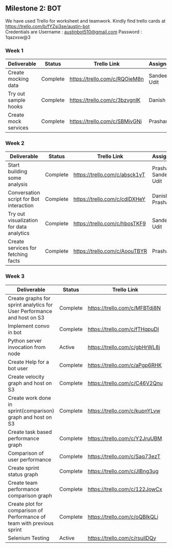 
## Milestone 2: BOT

We have used Trello for worksheet and teamwork. Kindly find trello cards at https://trello.com/b/fYZsi3se/austin-bot  
Credentials are Username : austinbot510@gmail.com Password : 1qazxsw@3



### Week 1 

| Deliverable   | Status   |  Trello Link |   Assignee
| ------------- | ------------  |  ------------ |   -----------
| Create mocking data      | Complete  | https://trello.com/c/RQOieM8n     |   Sandeep, Udit
| Try out sample hooks     | Complete  | https://trello.com/c/3bzvgnIK     |   Danish
| Create mock services     | Complete  | https://trello.com/c/SBMivGNi     |   Prashant



### Week 2

| Deliverable   | Status   |  Trello Link |   Assignee
| ------------- | ------------  |  ------------ |   -----------
| Start building some analysis     | Complete  | https://trello.com/c/absck1yT     |   Prashant, Sandeep, Udit
| Conversation script for Bot interaction     | Complete  | https://trello.com/c/cdlDXHeY     |   Danish, Prashant
| Try out visualization for data analytics     | Complete  | https://trello.com/c/hbosTKF9     |   Sandeep, Udit
| Create services for fetching facts     | Complete  | https://trello.com/c/AoouTBYR     |   Prashant



### Week 3

| Deliverable   | Status   |  Trello Link |   Assignee
| ------------- | ------------  |  ------------ |   -----------
| Create graphs for sprint analytics for User Performance and host on S3    | Complete  | https://trello.com/c/MFBTdj8N     |   Sandeep, Udit
| Implement convo in bot     | Complete  | https://trello.com/c/fTHqpuDI     |   Danish
| Python server invocation from node     | Active  | https://trello.com/c/gbHrWL8j     |   Sandeep, Udit
| Create Help for a bot user     | Complete  | https://trello.com/c/aPgp6RHK     |   Danish, Prashant
| Create velocity graph and host on S3  | Complete  | https://trello.com/c/C46V2Qnu  |  Udit
| Create work done in sprint(comparison) graph and host on S3  | Complete  | https://trello.com/c/kupnYLvw  |  Sandeep, Udit
| Create task based performance graph  | Complete | https://trello.com/c/Y2JruUBM | Sandeep
| Comparison of user performance  | Complete  | https://trello.com/c/Saq73ezT | Udit
| Create sprint status graph  | Complete | https://trello.com/c/JIBng3ug | Sandeep, Udit
| Create team performance comparison graph  | Complete | https://trello.com/c/122JowCx | Sandeep, Udit
| Create plot for comparison of Performance of team with previous sprint  | Complete | https://trello.com/c/oQBIkQLi | Sandeep, Udit
| Selenium Testing | Active | https://trello.com/c/rsuilDQy | Prashant

